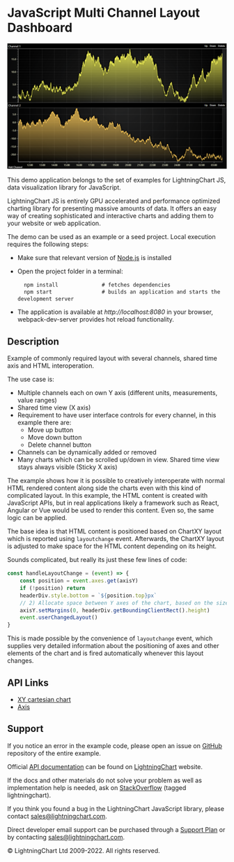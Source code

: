 # JavaScript Multi Channel Layout Dashboard

![JavaScript Multi Channel Layout Dashboard](multiChannelHTML-darkGold.png)

This demo application belongs to the set of examples for LightningChart JS, data visualization library for JavaScript.

LightningChart JS is entirely GPU accelerated and performance optimized charting library for presenting massive amounts of data. It offers an easy way of creating sophisticated and interactive charts and adding them to your website or web application.

The demo can be used as an example or a seed project. Local execution requires the following steps:

-   Make sure that relevant version of [Node.js](https://nodejs.org/en/download/) is installed
-   Open the project folder in a terminal:

          npm install              # fetches dependencies
          npm start                # builds an application and starts the development server

-   The application is available at _http://localhost:8080_ in your browser, webpack-dev-server provides hot reload functionality.


## Description

Example of commonly required layout with several channels, shared time axis and HTML interoperation.

The use case is:

-   Multiple channels each on own Y axis (different units, measurements, value ranges)
-   Shared time view (X axis)
-   Requirement to have user interface controls for every channel, in this example there are:
    -   Move up button
    -   Move down button
    -   Delete channel button
-   Channels can be dynamically added or removed
-   Many charts which can be scrolled up/down in view. Shared time view stays always visible (Sticky X axis)

The example shows how it is possible to creatively interoperate with normal HTML rendered content along side the charts even with this kind of complicated layout.
In this example, the HTML content is created with JavaScript APIs, but in real applications likely a framework such as React, Angular or Vue would be used to render this content.
Even so, the same logic can be applied.

The base idea is that HTML content is positioned based on ChartXY layout which is reported using `layoutchange` event.
Afterwards, the ChartXY layout is adjusted to make space for the HTML content depending on its height.

Sounds complicated, but really its just these few lines of code:

```js
const handleLayoutChange = (event) => {
    const position = event.axes.get(axisY)
    if (!position) return
    headerDiv.style.bottom = `${position.top}px`
    // 2) Allocate space between Y axes of the chart, based on the size of the HTML UI.
    axisY.setMargins(0, headerDiv.getBoundingClientRect().height)
    event.userChangedLayout()
}
```

This is made possible by the convenience of `layoutchange` event, which supplies very detailed information about the positioning of axes and other elements of the chart and is fired automatically whenever this layout changes.


## API Links

* [XY cartesian chart]
* [Axis]


## Support

If you notice an error in the example code, please open an issue on [GitHub][0] repository of the entire example.

Official [API documentation][1] can be found on [LightningChart][2] website.

If the docs and other materials do not solve your problem as well as implementation help is needed, ask on [StackOverflow][3] (tagged lightningchart).

If you think you found a bug in the LightningChart JavaScript library, please contact sales@lightningchart.com.

Direct developer email support can be purchased through a [Support Plan][4] or by contacting sales@lightningchart.com.

[0]: https://github.com/Arction/
[1]: https://lightningchart.com/lightningchart-js-api-documentation/
[2]: https://lightningchart.com
[3]: https://stackoverflow.com/questions/tagged/lightningchart
[4]: https://lightningchart.com/support-services/

© LightningChart Ltd 2009-2022. All rights reserved.


[XY cartesian chart]: https://lightningchart.com/js-charts/api-documentation/v7.0.1/classes/ChartXY.html
[Axis]: https://lightningchart.com/js-charts/api-documentation/v7.0.1/classes/Axis.html

